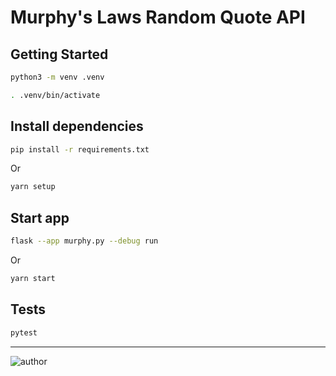 # Murphy's Laws Random Quote API

## Getting Started

```sh
python3 -m venv .venv

. .venv/bin/activate
```

## Install dependencies

```sh
pip install -r requirements.txt
```

Or

```sh
yarn setup
```

## Start app

```sh
flask --app murphy.py --debug run
```

Or

```sh
yarn start
```

## Tests

```sh
pytest
```

---

![author](https://img.shields.io/badge/author-iamgnlc-blueviolet)
